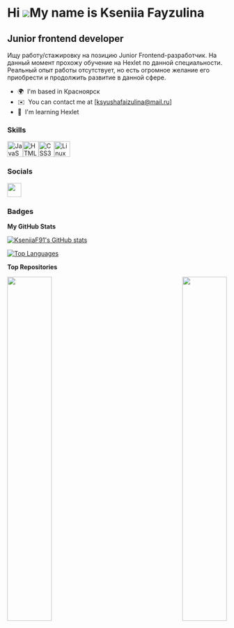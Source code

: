 Hi ![](https://user-images.githubusercontent.com/18350557/176309783-0785949b-9127-417c-8b55-ab5a4333674e.gif)My name is Kseniia Fayzulina
=========================================================================================================================================

Junior frontend developer
-------------------------

Ищу работу/стажировку на позицию Junior Frontend-разработчик. На данный момент прохожу обучение на Hexlet по данной специальности. Реальный опыт работы отсутствует, но есть огромное желание его приобрести и продолжить развитие в данной сфере.

* 🌍  I'm based in Красноярск
* ✉️  You can contact me at [ksyushafaizulina@mail.ru]
* 🧠  I'm learning Hexlet

### Skills


<p align="left">
<a href="https://developer.mozilla.org/en-US/docs/Web/JavaScript" target="_blank" rel="noreferrer"><img src="https://raw.githubusercontent.com/danielcranney/readme-generator/main/public/icons/skills/javascript-colored.svg" width="36" height="36" alt="JavaScript" /></a><a href="https://developer.mozilla.org/en-US/docs/Glossary/HTML5" target="_blank" rel="noreferrer"><img src="https://raw.githubusercontent.com/danielcranney/readme-generator/main/public/icons/skills/html5-colored.svg" width="36" height="36" alt="HTML5" /></a><a href="https://www.w3.org/TR/CSS/#css" target="_blank" rel="noreferrer"><img src="https://raw.githubusercontent.com/danielcranney/readme-generator/main/public/icons/skills/css3-colored.svg" width="36" height="36" alt="CSS3" /></a><a href="https://www.linux.org" target="_blank" rel="noreferrer"><img src="https://raw.githubusercontent.com/danielcranney/readme-generator/main/public/icons/skills/linux-colored.svg" width="36" height="36" alt="Linux" /></a>
</p>


### Socials

<p align="left"> <a href="https://www.github.com/KseniiaF91" target="_blank" rel="noreferrer"> <picture> <source media="(prefers-color-scheme: dark)" srcset="https://raw.githubusercontent.com/danielcranney/readme-generator/main/public/icons/socials/github-dark.svg" /> <source media="(prefers-color-scheme: light)" srcset="https://raw.githubusercontent.com/danielcranney/readme-generator/main/public/icons/socials/github.svg" /> <img src="https://raw.githubusercontent.com/danielcranney/readme-generator/main/public/icons/socials/github.svg" width="32" height="32" /> </picture> </a></p>

### Badges

<b>My GitHub Stats</b>

<a href="http://www.github.com/KseniiaF91"><img src="https://github-readme-stats.vercel.app/api?username=KseniiaF91&show_icons=true&hide=&count_private=true&title_color=facc15&text_color=ffffff&icon_color=f97316&bg_color=1e3a8a&hide_border=true&show_icons=true" alt="KseniiaF91's GitHub stats" /></a>

<a href="https://github.com/KseniiaF91" align="left"><img src="https://github-readme-stats.vercel.app/api/top-langs/?username=KseniiaF91&langs_count=10&title_color=facc15&text_color=ffffff&icon_color=f97316&bg_color=1e3a8a&hide_border=true&locale=en&custom_title=Top%20%Languages" alt="Top Languages" /></a>

<b>Top Repositories</b>

<div width="100%" align="center"><a href="https://github.com/KseniiaF91/frontend-project-44" align="left"><img align="left" width="45%" src="https://github-readme-stats.vercel.app/api/pin/?username=KseniiaF91&repo=frontend-project-44&title_color=facc15&text_color=ffffff&icon_color=f97316&bg_color=1e3a8a&hide_border=true&locale=en" /></a><a href="https://github.com/KseniiaF91/frontend-project-46" align="right"><img align="right" width="45%" src="https://github-readme-stats.vercel.app/api/pin/?username=KseniiaF91&repo=frontend-project-46&title_color=facc15&text_color=ffffff&icon_color=f97316&bg_color=1e3a8a&hide_border=true&locale=en" /></a></div><br /><br /><br /><br /><br /><br /><br />
